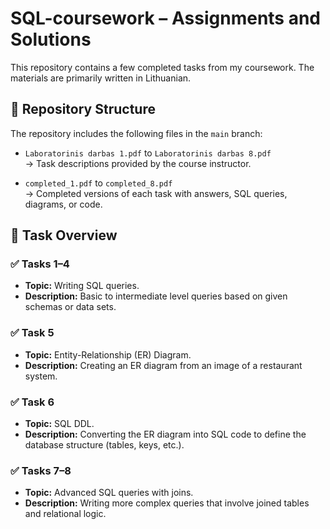 # SQL-coursework – Assignments and Solutions

This repository contains a few completed tasks from my coursework. The materials are primarily written in Lithuanian.

## 📂 Repository Structure

The repository includes the following files in the `main` branch:

- `Laboratorinis darbas 1.pdf` to `Laboratorinis darbas 8.pdf`  
  → Task descriptions provided by the course instructor.

- `completed_1.pdf` to `completed_8.pdf`  
  → Completed versions of each task with answers, SQL queries, diagrams, or code.

## 🧠 Task Overview

### ✅ Tasks 1–4
- **Topic:** Writing SQL queries.
- **Description:** Basic to intermediate level queries based on given schemas or data sets.

### ✅ Task 5
- **Topic:** Entity-Relationship (ER) Diagram.
- **Description:** Creating an ER diagram from an image of a restaurant system.

### ✅ Task 6
- **Topic:** SQL DDL.
- **Description:** Converting the ER diagram into SQL code to define the database structure (tables, keys, etc.).

### ✅ Tasks 7–8
- **Topic:** Advanced SQL queries with joins.
- **Description:** Writing more complex queries that involve joined tables and relational logic.

